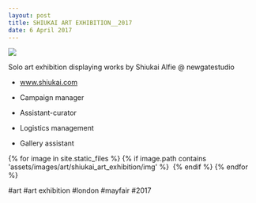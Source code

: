 ```yaml
---
layout: post
title: SHIUKAI ART EXHIBITION__2017
date: 6 April 2017
---
```



<img src="{{site.baseurl}}/assets/images/art/shiukai_art_exhibition/title.jpg">

Solo art exhibition displaying works by Shiukai Alfie @ newgatestudio

* www.shiukai.com

* Campaign manager
* Assistant-curator
* Logistics management
* Gallery assistant

{% for image in site.static_files %}
  {% if image.path contains 'assets/images/art/shiukai_art_exhibition/img' %}
  <img src="{{ image.path }}" alt="">
  {% endif %}
{% endfor %}

#art #art exhibition #london #mayfair #2017